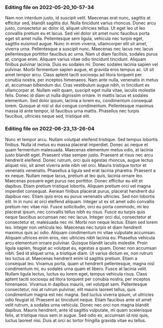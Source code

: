 

### Editing file on 2022-05-20_10-57-34

Nam non interdum justo, id suscipit velit. Maecenas erat nunc, sagittis at efficitur sed, blandit sagittis dui. Nulla tincidunt varius rhoncus. Donec arcu justo, consectetur ac dolor id, aliquet ultricies tellus. Ut eget leo ut leo convallis pretium eu et lacus. Sed vel dolor sit amet nunc faucibus porta eget sit amet nulla. Pellentesque sem ligula, vehicula nec turpis eget, sagittis euismod augue. Nunc in enim viverra, ullamcorper elit sit amet, viverra urna. Pellentesque a suscipit nunc. Maecenas nec lacus nec lacus pellentesque porttitor faucibus ac urna. Nam ut diam facilisis, sodales purus at, congue enim.
Aliquam varius vitae odio tincidunt tincidunt. Aliquam finibus pulvinar lacinia. Duis eu sodales mi. Donec sodales lacinia sapien vel pulvinar. Morbi fermentum sapien augue, et gravida eros tempus ac. Ut sit amet tempor arcu. Class aptent taciti sociosqu ad litora torquent per conubia nostra, per inceptos himenaeos. Nam ante nulla, venenatis in metus at, accumsan bibendum dui. Cras vestibulum augue nibh, in tincidunt ex ullamcorper at. Nullam velit quam, suscipit eget nulla vitae, iaculis molestie felis. Donec id diam ut nulla dignissim ornare. In mattis lacus et sodales elementum. Sed dolor ipsum, lacinia a lorem eu, condimentum consequat lorem. Quisque at nisl ut dui congue condimentum. Pellentesque maximus massa id ante tempor, id faucibus urna mattis. Phasellus nec turpis faucibus, ultricies neque sed, tristique elit.




### Editing file on 2022-06-23_13-26-04

Nunc et tempor arcu. Nullam volutpat eleifend tristique. Sed tempus lobortis finibus. Nulla id metus eu massa placerat imperdiet. Donec ac neque et quam fermentum malesuada. Maecenas elementum metus odio, at lacinia justo blandit eget. Praesent vitae semper justo. Praesent at risus nec arcu hendrerit eleifend. Donec rutrum, orci quis egestas rhoncus, augue lectus aliquet nisi, sit amet viverra ante nibh vel orci. Mauris tristique tortor et venenatis venenatis. Phasellus a ligula sed erat lacinia pharetra. Praesent a ex neque. Nullam neque lacus, pretium at leo quis, lacinia ornare leo. Maecenas posuere eget purus nec porttitor.
Donec efficitur eu elit et dapibus. Etiam pretium tristique lobortis. Aliquam pretium orci vel magna imperdiet consequat. Aenean finibus placerat purus, placerat hendrerit dui dapibus nec. Etiam quis eros eu purus venenatis ultricies. Sed non lobortis elit. In in nunc at orci eleifend aliquam. Integer ut ex sit amet odio convallis pretium nec vitae nisi. Fusce sollicitudin, orci eu porta commodo, mi leo placerat ipsum, nec convallis tellus nibh eu risus. Fusce eu turpis quis neque faucibus accumsan nec nec lacus. Integer orci dui, consectetur at consectetur et, malesuada nec mi. Morbi non neque lectus. Etiam sed lorem leo. Integer non vehicula leo. Maecenas nec turpis et diam hendrerit maximus quis ac odio.
Aliquam condimentum mi vitae vulputate accumsan. Aliquam ultrices enim eros, nec ultricies nibh lacinia eu. Phasellus vehicula arcu elementum ornare pulvinar. Quisque blandit iaculis molestie. Proin ligula sapien, feugiat ac volutpat eu, egestas a quam. Donec non accumsan nibh. Sed id aliquet urna, a tristique diam. Ut varius dictum ex, non rutrum leo luctus ut. Maecenas hendrerit enim id sagittis pretium. Etiam a consequat leo. Vivamus porta, quam ut hendrerit pellentesque, magna nisl condimentum mi, eu sodales urna quam et libero. Fusce at lacinia velit. Nullam ligula lectus, luctus eu lorem eget, tempus vehicula risus. Class aptent taciti sociosqu ad litora torquent per conubia nostra, per inceptos himenaeos.
Vivamus in dapibus mauris, vel volutpat sem. Pellentesque consectetur, nisi at rutrum pulvinar, elit mauris laoreet tellus, quis condimentum magna est nec magna. Sed luctus viverra ipsum, ut ultricies odio feugiat id. Praesent ac tincidunt neque. Etiam faucibus ante sit amet velit rutrum, a sodales urna vehicula. Donec nec orci non magna blandit dapibus. Mauris hendrerit, ante id sagittis vulputate, mi quam scelerisque felis, at tristique risus sem in augue. Sed odio ex, accumsan id nisi quis, luctus laoreet nisi. Duis at orci ac tortor fringilla gravida vitae eu tellus.


